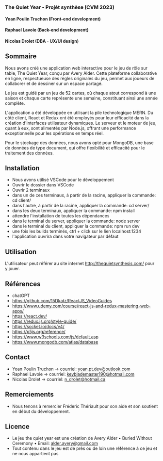 ### The Quiet Year - Projèt synthèse (CVM 2023)

#### Yoan Poulin Truchon (Front-end development)
#### Raphael Lavoie (Back-end development)
#### Nicolas Drolet (DBA - UX/UI design)

## Sommaire

Nous avons créé une application web interactive pour le jeu de rôle sur table, The Quiet Year, conçu par Avery Alder. Cette plateforme collaborative en ligne, respectueuse des règles originales du jeu, permet aux joueurs de collaborer et de dessiner sur un espace partagé.

Le jeu est guidé par un jeu de 52 cartes, où chaque atout correspond à une saison et chaque carte représente une semaine, constituant ainsi une année complète.

L'application a été développée en utilisant la pile technologique MERN. Du côté client, React et Redux ont été employés pour leur efficacité dans la création d'interfaces utilisateur dynamiques. Le serveur et le moteur de jeu, quant à eux, sont alimentés par Node.js, offrant une performance exceptionnelle pour les opérations en temps réel.

Pour le stockage des données, nous avons opté pour MongoDB, une base de données de type document, qui offre flexibilité et efficacité pour le traitement des données.

## Installation
- Nous avons utilisé VSCode pour le développement
- Ouvrir le dossier dans VSCode
- Ouvrir 2 terminaux
- dans un de ces terminaux, à partir de la racine, appliquer la commande: cd client/
- dans l'autre, à partir de la racine, appliquer la commande: cd server/
- dans les deux terminaux, appliquer la commande: npm install
- attendre l'installation de toutes les dépendances
- dans le terminal du server, appliquer la commande: node server
- dans le terminal du client, appliquer la commande: npm run dev
- une fois les builds terminés, ctrl + click sur le lien localhost:1234
- l'application ouvrira dans votre navigateur par défaut

## Utilisation
L'utilisateur peut référer au site internet http://thequietsynthesis.com/ pour y jouer.

## Références
- chatGPT
- https://github.com/15Dkatz/ReactJS_VideoGuides
- https://www.udemy.com/course/react-js-and-redux-mastering-web-apps/
- https://react.dev/
- https://redux.js.org/style-guide/
- https://socket.io/docs/v4/
- https://p5js.org/reference/
- https://www.w3schools.com/js/default.asp
- https://www.mongodb.com/atlas/database

## Contact
- Yoan Poulin Truchon -> courriel: yoan.pt.dev@outlook.com
- Raphael Lavoie -> courriel: keyblademaster190@hotmail.com
- Nicolas Drolet -> courriel: n_drolet@hotmail.ca

## Remerciements
- Nous tenons à remercier Fréderic Thériault pour son aide et son soutient en début du développement.

## Licence
- Le jeu the quiet year est une création de  Avery Alder • Buried Without Ceremony  •  Email: alder.avery@gmail.com
- Tout contenu dans le jeu est de près ou de loin une référence à ce jeu et ne nous appartient pas
